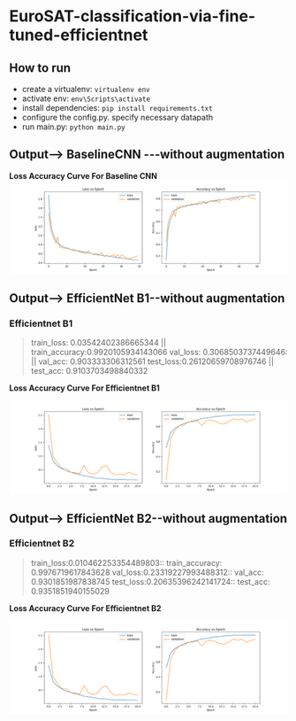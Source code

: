 # EuroSAT-classification-via-fine-tuned-efficientnet

## How to run
- create a virtualenv: `virtualenv env`
- activate env: `env\Scripts\activate`
- install  dependencies: `pip install requirements.txt`
- configure the config.py. specify necessary datapath
- run main.py: `python main.py`

## Output--> BaselineCNN ---without augmentation
**Loss Accuracy Curve For Baseline CNN**
![alt text](https://github.com/tasmimul-huda/EuroSAT-classification-via-fine-tuned-efficientnet/blob/main/Figures/loss_accuracy_curve.png?raw=true)

<!--**Confusion Matrix For Baseline CNN**
![alt text](https://github.com/tasmimul-huda/EuroSAT-classification-via-fine-tuned-efficientnet/blob/main/Figures/confusion_matrix.png?raw=true)

**Roc Auc For Baseline CNN**
![alt text](https://github.com/tasmimul-huda/EuroSAT-classification-via-fine-tuned-efficientnet/blob/main/Figures/roc_auc_curve.png?raw=true)-->

## Output--> EfficientNet B1--without augmentation
### Efficientnet B1

> train_loss: 0.03542402386665344 || train_accuracy:0.9920105934143066
> val_loss: 0.3068503737449646: || val_acc: 0.903333306312561
> test_loss:0.26120659708976746 || test_acc: 0.9103703498840332

**Loss Accuracy Curve For Efficientnet B1**

![alt text](https://github.com/tasmimul-huda/EuroSAT-classification-via-fine-tuned-efficientnet/blob/main/Figures/efficientnetB1_loss_accuracy_curve.png?raw=true)

<!--**Confusion Matrix For Efficientnet B1**
![alt text](https://github.com/tasmimul-huda/EuroSAT-classification-via-fine-tuned-efficientnet/blob/main/Figures/efficientnetB1_confusion_matrix.png?raw=true)

**Roc Auc For Efficientnet B1**
![alt text](https://github.com/tasmimul-huda/EuroSAT-classification-via-fine-tuned-efficientnet/blob/main/Figures/efficientnetB1_roc_auc_curve.png?raw=true)-->

## Output--> EfficientNet B2--without augmentation
### Efficientnet B2

> train_loss:0.010462253354489803:: train_accuracy: 0.9976719617843628
> val_loss:0.23319227993488312:: val_acc: 0.9301851987838745
> test_loss:0.20635396242141724:: test_acc: 0.9351851940155029

**Loss Accuracy Curve For Efficientnet B2**

![alt text](https://github.com/tasmimul-huda/EuroSAT-classification-via-fine-tuned-efficientnet/blob/main/Figures/efficientnetB1_loss_accuracy_curve.png?raw=true)

<!--**Confusion Matrix For Efficientnet B2**
![alt text](https://github.com/tasmimul-huda/EuroSAT-classification-via-fine-tuned-efficientnet/blob/main/Figures/efficientnetB1_confusion_matrix.png?raw=true)

**Roc Auc For Efficientnet B2**
![alt text](https://github.com/tasmimul-huda/EuroSAT-classification-via-fine-tuned-efficientnet/blob/main/Figures/efficientnetB1_roc_auc_curve.png?raw=true)-->

